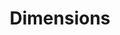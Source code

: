 ---
layout: default
bigquery: https://console.cloud.google.com/bigquery?p=covid-19-dimensions-ai&page=table&d=data&t=publications
contributors: Digital Science, https://www.digital-science.com/
cost: Free for personal, non-commercial use.
description: Dimensions contains more than 100 million publications, ranging from
  articles published in scholarly journals, books and book chapters, to preprints
  and conference proceedings. All publications are contextualized with linked data
  sets, funding, publications, patents, clinical trials, and policy documents. You
  can also view associated categories, funders, institutions, and researcher profiles.
documentation: https://docs.dimensions.ai/bigquery/index.html
last_edit: 04/07/2022, 21:59:59
location: https://www.dimensions.ai/products/free/
maintained_by: Digital Science, https://www.digital-science.com/
schema_fields:
- date
- date_modified
- editors
- granted_date
- journal_lists
- labels
- associated_publication_id
- legal_events
- funding_nzd
- foa_number
- research_org_countries
- current_assignee_orgs
- category_sdg
- cpc
- cited_by_ids
- active_years
- abstract
- filing_year
- parent_id
- interventions
- book_title
- description
- relationships
- category_hrcs_rac
- category_hra
- type
- funding_cny
- mesh_headings
- research_org_state_codes
- journal
- family_id
- category_icrp_ct
- eisbn
- date_inserted
- start_year
- research_org_city_names
- clinical_trial_ids
- pmid
- isbn
- original_assignee
- date_print
- status
- funding_aud
- associated_publication_pmid
- category_icrp_cso
- associated_publication_arxiv_id
- links
- ipcr
- acknowledgements
- patent_ids
- research_org_state_names
- linkout
- types
- email_address
- subtitles
- repository_url
- funding_jpy
- priority_year
- resulting_publication_doi
- funding_amount
- investigators
- funder_org_countries
- expiration_year
- category_uoa
- funder_org_cities
- gender
- publication_ids
- date_online
- language
- metrics
- funding_gbp
- assignee_orgs
- license
- publication_date
- category_rcdc
- open_access_categories
- established
- category_for
- filing_date
- created_date
- year
- funding_chf
- publisher
- original_abstract
- doi
- citation_string
- citations_count
- registry
- current_assignee_countries
- original_title
- family_count
- proceedings_title
- category_bra
- embargo_date
- authors
- funding_currency
- title
- aliases
- organisation_details
- jurisdiction
- funding_cad
- legal_status
- acronyms
- supporting_grant_ids
- conditions
- wikipedia_url
- publication_year
- inventor_names
- assignee_countries
- priority_date
- pages
- current_assignee
- arxiv_id
- repository_id
- funding_eur
- granted_year
- source_id
- acronym
- family_members_ids
- mesh_terms
- external_ids
- original_assignee_countries
- associated_publication_doi
- id
- end_year
- funder_org_state_codes
- conference
- open_access_categories_v2
- funder_countries
- categories
- original_assignee_orgs
- repository_name
- end_date
- associated_grant_ids
- funder_orgs
- reference_ids
- filing_status
- funding_details
- brief_title
- research_org_cities
- researcher_ids
- grant_number
- research_org_country_names
- book_series_title
- concepts
- expiration_date
- kind
- category_hrcs_hc
- volume
- pmcid
- funder_org_acronyms
- issue
- date_normal
- citations
- start_date
- funder_org
- altmetrics
- application_number
- phase
- research_orgs
- funding_usd
- address
- name
- date_imported_gbq
- resulting_publication_ids
shortname: dimensions
tags:
- scholarly literature
- patents
- funding
- clinical trials
- academic profiles
terms_of_use: 'Use of both the Dimensions COVID-19 dataset and full Dimensions dataset
  are subject to the Dimensions Terms of use: https://www.dimensions.ai/policies-terms-legal '
title: Dimensions
uuid: dcff88bd-fe6b-4fdb-8159-809bf9d7bc1c
---